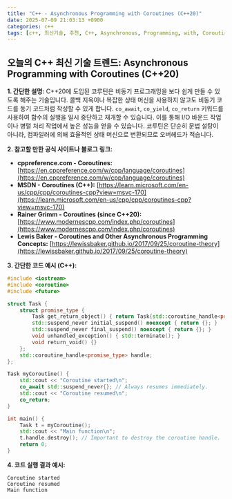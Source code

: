```yaml
---
title: "C++ - Asynchronous Programming with Coroutines (C++20)"
date: 2025-07-09 21:03:13 +0900
categories: c++
tags: [c++, 최신기술, 추천, C++, Asynchronous, Programming, with, Coroutines, (C++20)]
---
```


## 오늘의 C++ 최신 기술 트렌드: **Asynchronous Programming with Coroutines (C++20)**

**1. 간단한 설명:**
C++20에 도입된 코루틴은 비동기 프로그래밍을 보다 쉽게 만들 수 있도록 해주는 기술입니다. 콜백 지옥이나 복잡한 상태 머신을 사용하지 않고도 비동기 코드를 동기 코드처럼 작성할 수 있게 합니다. `co_await`, `co_yield`, `co_return` 키워드를 사용하여 함수의 실행을 일시 중단하고 재개할 수 있습니다. 이를 통해 I/O 바운드 작업이나 병렬 처리 작업에서 높은 성능을 얻을 수 있습니다. 코루틴은 단순히 문법 설탕이 아니라, 컴파일러에 의해 효율적인 상태 머신으로 변환되므로 오버헤드가 적습니다.

**2. 참고할 만한 공식 사이트나 블로그 링크:**

*   **cppreference.com - Coroutines:** [https://en.cppreference.com/w/cpp/language/coroutines](https://en.cppreference.com/w/cpp/language/coroutines)
*   **MSDN - Coroutines (C++):** [https://learn.microsoft.com/en-us/cpp/cpp/coroutines-cpp?view=msvc-170](https://learn.microsoft.com/en-us/cpp/cpp/coroutines-cpp?view=msvc-170)
*   **Rainer Grimm - Coroutines (since C++20):** [https://www.modernescpp.com/index.php/coroutines](https://www.modernescpp.com/index.php/coroutines)
*   **Lewis Baker - Coroutines and Other Asynchronous Programming Concepts:** [https://lewissbaker.github.io/2017/09/25/coroutine-theory](https://lewissbaker.github.io/2017/09/25/coroutine-theory)

**3. 간단한 코드 예시 (C++):**

```cpp
#include <iostream>
#include <coroutine>
#include <future>

struct Task {
    struct promise_type {
        Task get_return_object() { return Task{std::coroutine_handle<promise_type>::from_promise(*this)}; }
        std::suspend_never initial_suspend() noexcept { return {}; }
        std::suspend_never final_suspend() noexcept { return {}; }
        void unhandled_exception() { std::terminate(); }
        void return_void() {}
    };
    std::coroutine_handle<promise_type> handle;
};

Task myCoroutine() {
    std::cout << "Coroutine started\n";
    co_await std::suspend_never{}; // Always resumes immediately.
    std::cout << "Coroutine resumed\n";
    co_return;
}

int main() {
    Task t = myCoroutine();
    std::cout << "Main function\n";
    t.handle.destroy(); // Important to destroy the coroutine handle.
    return 0;
}
```

**4. 코드 실행 결과 예시:**

```
Coroutine started
Coroutine resumed
Main function
```

